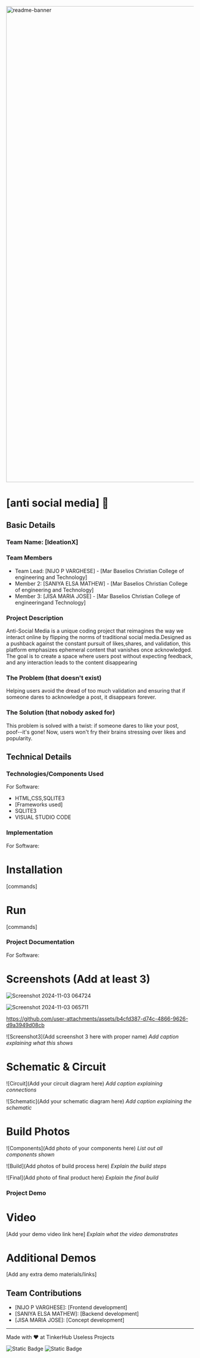 <img width="1280" alt="readme-banner" src="https://github.com/user-attachments/assets/35332e92-44cb-425b-9dff-27bcf1023c6c">

# [anti social media] 🎯


## Basic Details
### Team Name: [IdeationX]


### Team Members
- Team Lead: [NIJO P VARGHESE] - [Mar Baselios Christian College of engineering and Technology]
- Member 2: [SANIYA ELSA MATHEW] - [Mar Baselios Christian College of engineering and Technology]
- Member 3: [JISA MARIA JOSE] - [Mar Baselios Christian College of engineeringand Technology]

### Project Description
Anti-Social Media is a unique coding project that reimagines the way we interact online by flipping the norms of traditional social media.Designed as a pushback against the constant pursuit of likes,shares, and validation, this platform emphasizes ephemeral content that vanishes once acknowledged. The goal is to create a space where users post without expecting feedback, and any interaction leads to the content disappearing

### The Problem (that doesn't exist)
Helping users avoid the dread of too much validation and ensuring that if someone dares to acknowledge a post, it disappears forever.

### The Solution (that nobody asked for)
This problem is solved with a twist: if someone dares to like your post, poof--it's gone! Now, users won't fry their brains stressing over likes and popularity.

## Technical Details
### Technologies/Components Used
For Software:
- HTML,CSS,SQLITE3
- [Frameworks used]
- SQLITE3
- VISUAL STUDIO CODE

### Implementation
For Software:
# Installation
[commands]

# Run
[commands]

### Project Documentation
For Software:

# Screenshots (Add at least 3)
![Screenshot 2024-11-03 064724](https://github.com/user-attachments/assets/305b9369-6730-4479-826d-fbb60c7c1019)

![Screenshot 2024-11-03 065711](https://github.com/user-attachments/assets/b023ea5b-db6f-4cab-ba07-158571cd38e1)



https://github.com/user-attachments/assets/b4cfd387-d74c-4866-9626-d9a3949d08cb


![Screenshot3](Add screenshot 3 here with proper name)
*Add caption explaining what this shows*

# Schematic & Circuit
![Circuit](Add your circuit diagram here)
*Add caption explaining connections*

![Schematic](Add your schematic diagram here)
*Add caption explaining the schematic*

# Build Photos
![Components](Add photo of your components here)
*List out all components shown*

![Build](Add photos of build process here)
*Explain the build steps*

![Final](Add photo of final product here)
*Explain the final build*

### Project Demo
# Video
[Add your demo video link here]
*Explain what the video demonstrates*

# Additional Demos
[Add any extra demo materials/links]

## Team Contributions
- [NIJO P VARGHESE]: [Frontend development]
- [SANIYA ELSA MATHEW]: [Backend development]
- [JISA MARIA JOSE]: [Concept development]

---
Made with ❤️ at TinkerHub Useless Projects 

![Static Badge](https://img.shields.io/badge/TinkerHub-24?color=%23000000&link=https%3A%2F%2Fwww.tinkerhub.org%2F)
![Static Badge](https://img.shields.io/badge/UselessProject--24-24?link=https%3A%2F%2Fwww.tinkerhub.org%2Fevents%2FQ2Q1TQKX6Q%2FUseless%2520Projects)



